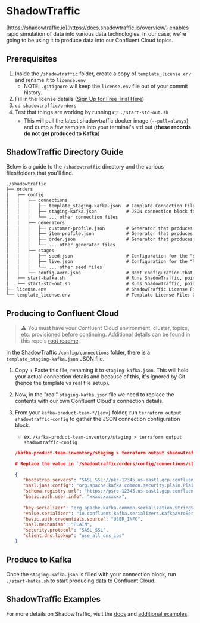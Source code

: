 # ShadowTraffic

[https://shadowtraffic.io](https://docs.shadowtraffic.io/overview/) enables rapid simulation of data into various data technologies. In our case, we're going to be using it to produce data into our Confluent Cloud topics.

## Prerequisites

1. Inside the `/shadowtraffic` folder, create a copy of `template_license.env` and rename it to `license.env`
   - NOTE: `.gitignore` will keep the `license.env` file out of your commit history.
2. Fill in the license details ([Sign Up for Free Trial Here](https://shadowtraffic.io/pricing.html))
3. `cd shadowtraffic/orders`
4. Test that things are working by running 👉 `./start-std-out.sh`
   - This will pull the latest shadowtraffic docker image (`--pull=always`) and dump a few samples into your terminal's std out (**these records do not get produced to Kafka**)

## ShadowTraffic Directory Guide

Below is a guide to the `/shadowtraffic` directory and the various files/folders that you'll find.
   
```txt
./shadowtraffic
├── orders
│   ├── config
│   │   ├── connections
│   │   │   ├── template_staging-kafka.json  # Template Connection File: Copy + Paste + Rename to "staging-kafka.json" 
│   │   │   ├── staging-kafka.json           # JSON connection block for the staging cluster (`terraform output shadowtraffic-config`) 
│   │   │   └── ... other connection files
│   │   ├── generators
│   │   │   ├── customer-profile.json        # Generator that produces Customer Profiles
│   │   │   ├── item-profile.json            # Generator that produces Item Profiles (Products)
│   │   │   ├── order.json                   # Generator that produces Orders (Customer buying Item(s))
│   │   │   └── ... other generator files
│   │   ├── stages
│   │   │   ├── seed.json                    # Configuration for the "seed" stage (initial quantities of each entity)
│   │   │   ├── live.json                    # Configuration for the "live" stage (long running phase)
│   │   │   └── ... other seed files
│   │   └── config-avro.json                 # Root configuration that glues together generators, stages, and connections
│   ├── start-kafka.sh                       # Runs ShadowTraffic, pointed at staging-kafka connection (Confluent Cloud)
│   └── start-std-out.sh                     # Runs ShadowTraffic, pointed at std-out (local) -- useful for testing
├── license.env                              # ShadowTraffic License File -> https://shadowtraffic.io/pricing.html
└── template_license.env                     # Template License File: Copy + Paste + Rename to create your own
```

## Producing to Confluent Cloud

> ⚠️ You must have your Confluent Cloud environment, cluster, topics, etc. provisioned before continuing. Additional details can be found in this repo's [root readme](../../README.md).

In the ShadowTraffic `/config/connections` folder, there is a `template_staging-kafka.json` JSON file. 

1. Copy + Paste this file, renaming it to `staging-kafka.json`. This will hold your actual connection details and because of this, it's ignored by Git (hence the template vs real file setup).
2. Now, in the "real" `staging-kafka.json` file we need to replace the contents with our own Confluent Cloud's connection details.
3. From your `kafka-product-team-*/{env}` folder, run `terraform output shadowtraffic-config` to gather the JSON connection configuration block.
   - ex. `/kafka-product-team-inventory/staging > terraform output shadowtraffic-config`

   ```json
   /kafka-product-team-inventory/staging > terraform output shadowtraffic-config
   
   # Replace the value in `/shadowtraffic/orders/config/connections/staging-kafka.json` with the value below
   
   {
      "bootstrap.servers": "SASL_SSL://pkc-12345.us-east1.gcp.confluent.cloud:9092",
      "sasl.jaas.config": "org.apache.kafka.common.security.plain.PlainLoginModule required username='xxx' password='xxxxxx';",
      "schema.registry.url": "https://psrc-12345.us-east1.gcp.confluent.cloud",
      "basic.auth.user.info": "xxxx:xxxxxxx",
      
      "key.serializer": "org.apache.kafka.common.serialization.StringSerializer",
      "value.serializer": "io.confluent.kafka.serializers.KafkaAvroSerializer",
      "basic.auth.credentials.source": "USER_INFO",
      "sasl.mechanism": "PLAIN",
      "security.protocol": "SASL_SSL",
      "client.dns.lookup": "use_all_dns_ips"
   }
   ```

## Produce to Kafka

Once the `staging-kafka.json` is filled with your connection block, run `./start-kafka.sh` to start producing data to Confluent Cloud.

## ShadowTraffic Examples

For more details on ShadowTraffic, visit the [docs](https://docs.shadowtraffic.io/) and [additional examples](https://github.com/shadowtraffic/shadowtraffic-examples).